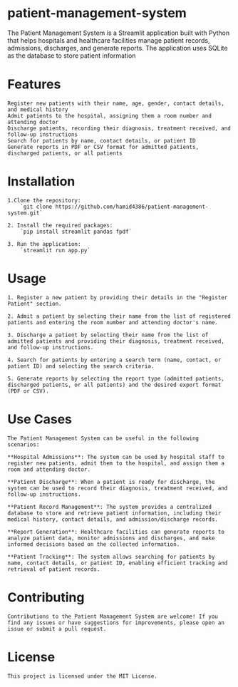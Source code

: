 # patient-management-system
 The Patient Management System is a Streamlit application built with Python that helps hospitals and healthcare facilities manage patient records, admissions, discharges, and generate reports. The application uses SQLite as the database to store patient information


# Features
    Register new patients with their name, age, gender, contact details, and medical history
    Admit patients to the hospital, assigning them a room number and attending doctor
    Discharge patients, recording their diagnosis, treatment received, and follow-up instructions
    Search for patients by name, contact details, or patient ID
    Generate reports in PDF or CSV format for admitted patients, discharged patients, or all patients


# Installation
    1.Clone the repository:
        `git clone https://github.com/hamid4386/patient-management-system.git`
    
    2. Install the required packages:
        `pip install streamlit pandas fpdf`

    3. Run the application:
        `streamlit run app.py`

# Usage
    1. Register a new patient by providing their details in the "Register Patient" section.
   
    2. Admit a patient by selecting their name from the list of registered patients and entering the room number and attending doctor's name.
   
    3. Discharge a patient by selecting their name from the list of admitted patients and providing their diagnosis, treatment received, and follow-up instructions.
   
    4. Search for patients by entering a search term (name, contact, or patient ID) and selecting the search criteria.
   
    5. Generate reports by selecting the report type (admitted patients, discharged patients, or all patients) and the desired export format (PDF or CSV).

# Use Cases
    The Patient Management System can be useful in the following scenarios:

    **Hospital Admissions**: The system can be used by hospital staff to register new patients, admit them to the hospital, and assign them a room and attending doctor.

    **Patient Discharge**: When a patient is ready for discharge, the system can be used to record their diagnosis, treatment received, and follow-up instructions.

    **Patient Record Management**: The system provides a centralized database to store and retrieve patient information, including their medical history, contact details, and admission/discharge records.

    **Report Generation**: Healthcare facilities can generate reports to analyze patient data, monitor admissions and discharges, and make informed decisions based on the collected information.

    **Patient Tracking**: The system allows searching for patients by name, contact details, or patient ID, enabling efficient tracking and retrieval of patient records.

# Contributing
    Contributions to the Patient Management System are welcome! If you find any issues or have suggestions for improvements, please open an issue or submit a pull request.

# License
    This project is licensed under the MIT License.